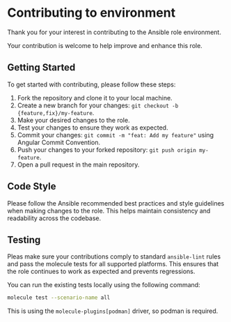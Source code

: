 # Contributing to environment

Thank you for your interest in contributing to the Ansible role environment.

Your contribution is welcome to help improve and enhance this role.

## Getting Started

To get started with contributing, please follow these steps:

1. Fork the repository and clone it to your local machine.
2. Create a new branch for your changes: `git checkout -b {feature,fix}/my-feature`.
3. Make your desired changes to the role.
4. Test your changes to ensure they work as expected.
5. Commit your changes: `git commit -m "feat: Add my feature"` using Angular Commit Convention.
6. Push your changes to your forked repository: `git push origin my-feature`.
7. Open a pull request in the main repository.

## Code Style

Please follow the Ansible recommended best practices and style guidelines when making changes to the role.
This helps maintain consistency and readability across the codebase.

## Testing

Pleas make sure your contributions comply to standard `ansible-lint` rules and
pass the molecule tests for all supported platforms.
This ensures that the role continues to work as expected and prevents regressions.

You can run the existing tests locally using the following command:

```bash
molecule test --scenario-name all
```

This is using the `molecule-plugins[podman]` driver, so podman is required.
